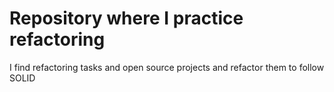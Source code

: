 # Repository where I practice refactoring
I find refactoring tasks and open source projects and refactor them to follow SOLID

